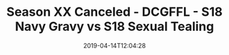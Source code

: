 ---
title: Season XX Canceled - DCGFFL - S18 Navy Gravy vs S18 Sexual Tealing
teams-score:
- team: _teams/navy.md
  score:
- team: _teams/s18-teal.md
  score: 25
mvp: Tom Loughran (Navy), Jared McKinney (Teal)
game-ball: ''
sportsperson: ''
season: 16
week: 7
date: '2019-04-14T12:04:28'
pageid: season-xviii-week-7-april-14-6917-vs-6907
---